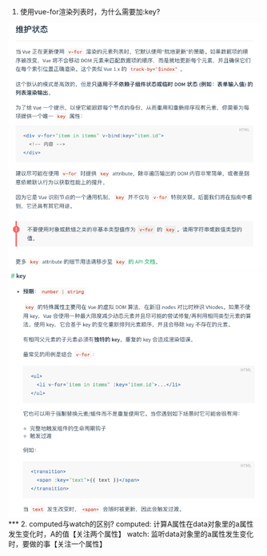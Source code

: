 1. 使用vue-for渲染列表时，为什么需要加:key?  
<img src="knowledge/1.png"/>
<img src="knowledge/2.png"/>
***
2. computed与watch的区别?    
computed: 计算A属性在data对象里的a属性发生变化时，A的值【关注两个属性】  
watch: 监听data对象里的a属性发生变化时，要做的事【关注一个属性】

